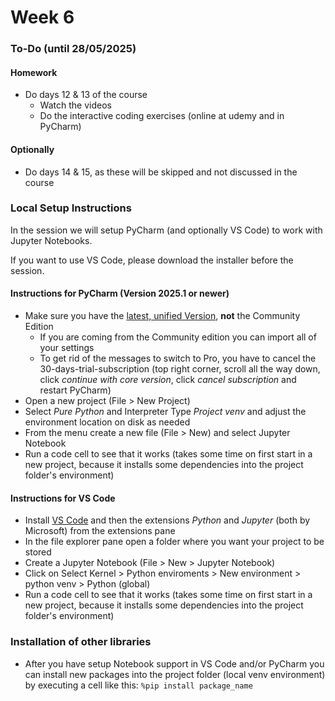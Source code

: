 # Week 6

### To-Do (until 28/05/2025)

#### Homework

* Do days 12 & 13 of the course
  * Watch the videos
  * Do the interactive coding exercises (online at udemy and in PyCharm)

#### Optionally

* Do days 14 & 15, as these will be skipped and not discussed in the course

### Local Setup Instructions

In the session we will setup PyCharm (and optionally VS Code) to work with Jupyter Notebooks.

If you want to use VS Code, please download the installer before the session.

#### Instructions for PyCharm (Version 2025.1 or newer)

* Make sure you have the [latest, unified Version](https://www.jetbrains.com/pycharm/download/), **not** the Community Edition
  * If you are coming from the Community edition you can import all of your settings
  * To get rid of the messages to switch to Pro, you have to cancel the 30-days-trial-subscription (top right corner, scroll all the way down, click _continue with core version_, click _cancel subscription_ and restart PyCharm)
* Open a new project (File > New Project)
* Select _Pure Python_ and Interpreter Type _Project venv_ and adjust the environment location on disk as needed
* From the menu create a new file (File > New) and select Jupyter Notebook
* Run a code cell to see that it works (takes some time on first start in a new project, because it installs some dependencies into the project folder's environment)

#### Instructions for VS Code

* Install [VS Code](https://code.visualstudio.com/Download) and then the extensions _Python_ and _Jupyter_ (both by Microsoft) from the extensions pane
* In the file explorer pane open a folder where you want your project to be stored
* Create a Jupyter Notebook (File > New > Jupyter Notebook)
* Click on Select Kernel > Python enviroments > New environment > python venv > Python (global)
* Run a code cell to see that it works (takes some time on first start in a new project, because it installs some dependencies into the project folder's environment)

### Installation of other libraries

* After you have setup Notebook support in VS Code and/or PyCharm you can install new packages into the project folder (local venv environment) by executing a cell like this: `%pip install package_name`&#x20;

